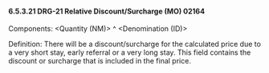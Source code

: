 #### 6.5.3.21 DRG-21 Relative Discount/Surcharge (MO) 02164

Components: &lt;Quantity (NM)> ^ &lt;Denomination (ID)>

Definition: There will be a discount/surcharge for the calculated price due to a very short stay, early referral or a very long stay. This field contains the discount or surcharge that is included in the final price.
